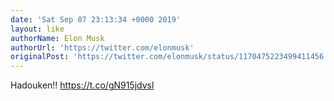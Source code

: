 ```yaml
---
date: 'Sat Sep 07 23:13:34 +0000 2019'
layout: like
authorName: Elon Musk
authorUrl: 'https://twitter.com/elonmusk'
originalPost: 'https://twitter.com/elonmusk/status/1170475223499411456'
---
```

Hadouken!! https://t.co/gN915jdvsl